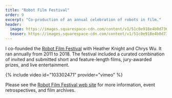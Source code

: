 ```yaml
---
title: "Robot Film Festival"
order: 9
excerpt: "Co-production of an annual celebration of robots in film."
header:
  image: https://images.squarespace-cdn.com/content/v1/51c0e918e4b0d7362842bcf0/1373147272476-7BU9VLG2ZVN2YAC0FI5M/IMG_0020.jpg?format=2500w
  teaser: https://images.squarespace-cdn.com/content/v1/51c0e918e4b0d7362842bcf0/1373147272476-7BU9VLG2ZVN2YAC0FI5M/IMG_0020.jpg?format=2500w
---
```


I co-founded the [Robot Film Festival](http://robot.film) with Heather Knight and Chrys Wu. It ran annually from 2011 to 2018. The festival included a curated combination of invited and submitted short and feature-length films, jury-awarded prizes, and live entertainment. 

{% include video id="103302471" provider="vimeo" %}

Please see the [Robot Film Festival web site](http://robot.film) for more information, event retrospectives, and film archives. 
